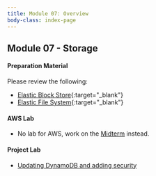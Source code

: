 ```yaml
---
title: Module 07: Overview
body-class: index-page
---
```


<!-- ![Monolithic App]({{URLROOT}}/shared/img/aws-monolithic.png)
*[Photo by Dall-E-3](https://openai.com/dall-e-3)* -->

## Module 07 - Storage


#### Preparation Material

Please review the following:

* [Elastic Block Store](https://aws.amazon.com/ebs/){:target="_blank"}
* [Elastic File System](https://aws.amazon.com/efs/){:target="_blank"}


<!-- * [DynamoDB](https://aws.amazon.com/dynamodb/){:target="_blank"} -->



#### AWS Lab

* No lab for AWS, work on the [Midterm](./course/midterm.html) instead.

<!-- !!! note "Lab Updates"

    IPv4 subnet CIDR block looks like it has a number already typed in, but you need to type into this box. The instructions mislabel it as IPv4 VPC CIDR block. -->

#### Project Lab

* [Updating DynamoDB and adding security](./project-lab.html)

<!-- #### Additional Materials -->

<!-- * [Individual Reflection Template]({{URLROOT}}/course/reflection.docx) -->

<!-- #### Hints and Helps

* [Hints](./hints.html) -->